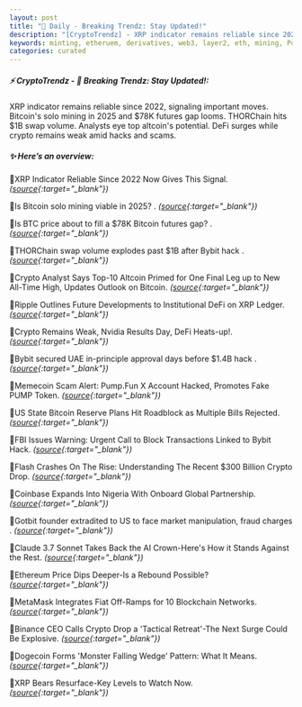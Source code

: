 ```yaml
---
layout: post
title: "🌇 Daily - Breaking Trendz: Stay Updated!"
description: "[CryptoTrendz] - XRP indicator remains reliable since 2022, signaling important moves. Bitcoin's solo mining in 2025 and $78K futures gap looms. THORChain hits $1B swap volume. Analysts eye top altcoin's potential. DeFi surges while crypto remains weak amid hacks and scams."
keywords: minting, etheruem, derivatives, web3, layer2, eth, mining, Polygon, solana, staking
categories: curated
---
```


##### ⚡ CryptoTrendz - 📌 *Breaking Trendz: Stay Updated!:*

XRP indicator remains reliable since 2022, signaling important moves. Bitcoin's solo mining in 2025 and $78K futures gap looms. THORChain hits $1B swap volume. Analysts eye top altcoin's potential. DeFi surges while crypto remains weak amid hacks and scams.

##### ✨ *Here’s an overview:*


🔹XRP Indicator Reliable Since 2022 Now Gives This Signal. *([source](https://s.avyag.com/9qiq){:target="_blank"})*

🔹Is Bitcoin solo mining viable in 2025? . *([source](https://s.avyag.com/oxq9){:target="_blank"})*

🔹Is BTC price about to fill a $78K Bitcoin futures gap? . *([source](https://s.avyag.com/0fdo){:target="_blank"})*

🔹THORChain swap volume explodes past $1B after Bybit hack . *([source](https://s.avyag.com/ib1a){:target="_blank"})*

🔹Crypto Analyst Says Top-10 Altcoin Primed for One Final Leg up to New All-Time High, Updates Outlook on Bitcoin. *([source](https://s.avyag.com/ayz7){:target="_blank"})*

🔹Ripple Outlines Future Developments to Institutional DeFi on XRP Ledger. *([source](https://s.avyag.com/pmgv){:target="_blank"})*

🔹Crypto Remains Weak, Nvidia Results Day, DeFi Heats-up!. *([source](https://s.avyag.com/57t2){:target="_blank"})*

🔹Bybit secured UAE in-principle approval days before $1.4B hack . *([source](https://s.avyag.com/q0ji){:target="_blank"})*

🔹Memecoin Scam Alert: Pump.Fun X Account Hacked, Promotes Fake PUMP Token. *([source](https://s.avyag.com/dc14){:target="_blank"})*

🔹US State Bitcoin Reserve Plans Hit Roadblock as Multiple Bills Rejected. *([source](https://s.avyag.com/qqs0){:target="_blank"})*

🔹FBI Issues Warning: Urgent Call to Block Transactions Linked to Bybit Hack. *([source](https://s.avyag.com/f412){:target="_blank"})*

🔹Flash Crashes On The Rise: Understanding The Recent $300 Billion Crypto Drop. *([source](https://s.avyag.com/v8hz){:target="_blank"})*

🔹Coinbase Expands Into Nigeria With Onboard Global Partnership. *([source](https://s.avyag.com/g9xn){:target="_blank"})*

🔹Gotbit founder extradited to US to face market manipulation, fraud charges . *([source](https://s.avyag.com/k6oj){:target="_blank"})*

🔹Claude 3.7 Sonnet Takes Back the AI Crown-Here's How it Stands Against the Rest. *([source](https://s.avyag.com/bwjd){:target="_blank"})*

🔹Ethereum Price Dips Deeper-Is a Rebound Possible? *([source](https://s.avyag.com/7j38){:target="_blank"})*

🔹MetaMask Integrates Fiat Off-Ramps for 10 Blockchain Networks. *([source](https://s.avyag.com/d0ak){:target="_blank"})*

🔹Binance CEO Calls Crypto Drop a 'Tactical Retreat'-The Next Surge Could Be Explosive. *([source](https://s.avyag.com/81bw){:target="_blank"})*

🔹Dogecoin Forms 'Monster Falling Wedge' Pattern: What It Means. *([source](https://s.avyag.com/qeqe){:target="_blank"})*

🔹XRP Bears Resurface-Key Levels to Watch Now. *([source](https://s.avyag.com/0i0k){:target="_blank"})*
